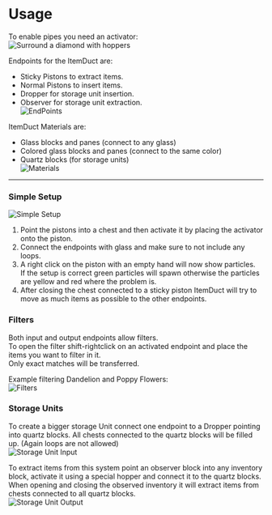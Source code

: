 [craft-activator]: https://raw.githubusercontent.com/CubeEngine/modules-extra/master/itemduct/docs/image/craft-activator.jpg
[simple-setup]: https://raw.githubusercontent.com/CubeEngine/modules-extra/master/itemduct/docs/image/simple-setup.jpg
[endpoints]: https://raw.githubusercontent.com/CubeEngine/modules-extra/master/itemduct/docs/image/endpoints.jpg
[materials]: https://raw.githubusercontent.com/CubeEngine/modules-extra/master/itemduct/docs/image/materials.jpg
[filters]: https://raw.githubusercontent.com/CubeEngine/modules-extra/master/itemduct/docs/image/filters.jpg
[storage-unit-input]: https://raw.githubusercontent.com/CubeEngine/modules-extra/master/itemduct/docs/image/storage-unit-input.jpg
[storage-unit-output]: https://raw.githubusercontent.com/CubeEngine/modules-extra/master/itemduct/docs/image/storage-unit-output.jpg
# Usage

To enable pipes you need an activator:  
![Surround a diamond with hoppers][craft-activator]

Endpoints for the ItemDuct are:
 - Sticky Pistons to extract items.
 - Normal Pistons to insert items.
 - Dropper for storage unit insertion.
 - Observer for storage unit extraction.  
  ![EndPoints][endpoints]
 
ItemDuct Materials are:
 - Glass blocks and panes (connect to any glass)
 - Colored glass blocks and panes (connect to the same color)
 - Quartz blocks (for storage units)  
![Materials][materials]

___


### Simple Setup
![Simple Setup][simple-setup]  
 1. Point the pistons into a chest and then activate it by placing the activator onto the piston.  
 2. Connect the endpoints with glass and make sure to not include any loops.  
 3. A right click on the piston with an empty hand will now show particles.  
    If the setup is correct green particles will spawn otherwise the particles are yellow and red where the problem is.
 4. After closing the chest connected to a sticky piston ItemDuct will try to move as much items as possible to the other endpoints.   
    
### Filters

Both input and output endpoints allow filters.  
To open the filter shift-rightclick on an activated endpoint and place the items you want to filter in it.  
Only exact matches will be transferred.

Example filtering Dandelion and Poppy Flowers:  
![Filters][filters]

### Storage Units

To create a bigger storage Unit connect one endpoint to a Dropper pointing into quartz blocks.
All chests connected to the quartz blocks will be filled up. (Again loops are not allowed)  
![Storage Unit Input][storage-unit-input]
  
To extract items from this system point an observer block into any inventory block, activate it using a special hopper and connect it to the quartz blocks.  
When opening and closing the observed inventory it will extract items from chests connected to all quartz blocks.  
![Storage Unit Output][storage-unit-output]

